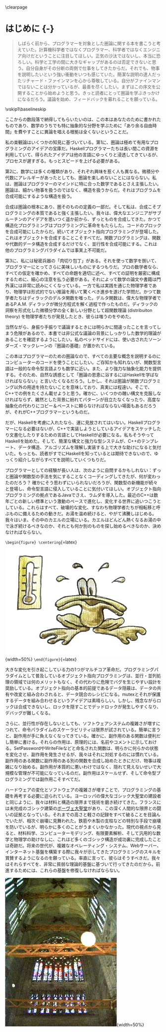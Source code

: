 \clearpage

# はじめに {-}

> しばらく前から、プログラマーを対象とした圏論に関する本を書こうと考えていた。計算機科学者ではなくプログラマー、科学者ではなくエンジニア向けだということに注目してほしい。正気の沙汰ではないし、本当に恐ろしい。科学と工学の間に大きなギャップがあるのは否定できないと思う。自分自身がその分断の両側で仕事をしてきたからだ。それでも、物事を説明したいという強い衝動をいつも感じていた。簡潔な説明の達人だったリチャード・ファインマンを心から尊敬している。自分がファインマンではないことは分かっているが、最善を尽くしたい。まずはこの序文を公開することから始めようと思う。きっと読者にとって圏論を学ぶきっかけになるだろう。議論を始め、フィードバックを募れることを願っている。

\vskip1\baselineskip

 ここからの数段落で納得してもらいたいのは、この本はあなたのために書かれたものであり、数学のうちでも特に抽象的な分野を学ぶために「あり余る自由時間」を費やすことに異論を唱える根拠は全くないということだ。

私の楽観論はいくつかの知見に基づいている。第1に、圏論は極めて有用なプログラミングのアイデアの宝庫だ。Haskellプログラマーたちは長い間この資源を利用していて、得られたアイデアは他の言語にゆっくりと浸透してきているが、プロセスが遅すぎる。もっとスピードを上げる必要がある。

第2に、数学には多くの種類があり、それぞれ興味を惹く人も異なる。微積分や代数にアレルギーがあったとしても、圏論を楽しめないことにはならない。私は、圏論はプログラマーのマインドに特に合った数学であるとさえ主張したい。圏論は、細かい物事を扱うのではなく、構造を扱うからだ。それはプログラムを合成可能にするような構造を扱う。

合成は圏論の根本にあり、圏そのものの定義の一部だ。そして私は、合成こそプログラミングの本質であると強く主張したい。我々は、偉大なエンジニアがサブルーチンのアイデアを思いつく遥か前から、ずっとものを合成してきた。かつて構造化プログラミングはプログラミングに革命をもたらした。コードのブロックを合成可能にしたからだ。続いてオブジェクト指向プログラミングが登場した。これはオブジェクトを合成することこそすべてだ。関数プログラミングは、関数や代数的データ構造を合成するだけでなく、並行性を合成可能にする。これは他のプログラミングパラダイムでは事実上不可能だ。

第3に、私には秘密兵器の「肉切り包丁」がある。それを使って数学を捌いて、プログラマーにとってさらに美味しいものにするつもりだ。プロの数学者なら、すべての仮定を確かめ、すべての命題を適切に述べ、すべての証明を厳密に構成するために、細心の注意を払う必要がある。それによって数学の論文や書籍は門外漢には非常に読みにくくなっている。一方で私は実践を通じた物理学者であり、物理学は形式的でない推論を用いて驚くべき進歩を遂げた学問だ。かつて数学者たちはディラックのデルタ関数を嗤った。デルタ関数は、偉大な物理学者であるP.A.M. ディラックが微分方程式を解く過程で作ったものだ。ディラックの洞察を形式化した微積分学の全く新しい分野として超関数理論 (distribuiton theory) を物理学者たちが発見したとき、彼らは嗤うのをやめた。

当然ながら、身振り手振りで議論するときには明らかに間違ったことを言ってしまう危険があるので、本書では非公式な議論の背景にしっかりした数学的理論があることを確認するようにしたい。私のベッドサイドには、使い古されたソーンダーズ・マックレーンの『圏論の基礎』が置かれている。

この本はプログラマーのための圏論なので、すべての主要な概念を説明するのにコンピューターのコードを使うことにしたい。ご存知かも知れないが、関数型言語は一般的な命令型言語よりも数学に近い。また、より強力な抽象化能力を提供する。そのため、自然な誘惑として「圏論の恩恵に浴するにはHaskellを学ばなければならない」と言いたくなるだろう。しかし、それは圏論が関数プログラミング以外の用途を持たないことを意味しており、真実には程遠い。そこで、C++での例をたくさん載せようと思う。確かに、いくつかの醜い構文を克服しなければならず、雑然とした背景に紛れてパターンが目立たなくなったり、高度な抽象化の代わりにコピー＆ペーストに頼らなければならない場面もあるだろうが、それがC++プログラマーというものだ。

だが、Haskellを考慮に入れたなら、運に見放されてはいない。Haskellプログラマーになる必要はないが、C++で実装しようとしているアイデアをスケッチしたり文書化したりするための言語としてHaskellが必要になる。私もそうやってHaskellを始めた。そして、簡潔な構文と強力な型システムが、C++のテンプレート、データ構造、アルゴリズムを理解し実装する上で大きな助けになると気付いた。もっとも、読者がすでにHaskellを知っているとは期待できないので、ゆっくり紹介しながらすべてを説明していくつもりだ。

プログラマーとしての経験が長い人は、次のように自問するかもしれない：ずっと圏論や関数型の手法を気にすることなくコーディングしてきたが、何が変わったのだろう？
確かにそう思わずにいられないだろうが、関数型の新機能が続々と登場し、命令型言語に侵入していることに気付いてほしい。オブジェクト指向プログラミングの拠点であるJavaでさえ、ラムダを導入した。最近のC++は数年ごとの新しい標準という激動のペースで進化し、変化する世界に追いつこうとしている。これらはすべて、破壊的な変化、すなわち物理学者たちが相転移と呼ぶものに備えるための動きだ。お湯を温め続けると、やがて沸騰しはじめる。我々はいま、その中のカエルの立場にいる。カエルはどんどん熱くなるお湯の中で泳ぎ続けるべきなのか、それとも何か別のものを探し始めるべきなのか、決めなければならない。

`\begin{figure} \centering`{=latex}
![](images/img_1299.jpg){width=50%}
`\end{figure}`{=latex}

大きな変化を引き起こしている力の1つがマルチコア革命だ。プログラミングパラダイムとして普及しているオブジェクト指向プログラミングは、並行・並列処理の領域では何のメリットもなく、その代わりに危険でバグを生じやすい設計を奨励している。オブジェクト指向の基本的前提であるデータ隠蔽は、データの共有や改変と組み合わされると、データ競合のレシピになる。mutexとそれが保護するデータを組み合わせるというアイデアは素晴らしい。しかし、残念ながらロックは合成できないし、ロックを隠すことでデッドロックが発生しやすくなり、デバッグが難しくなる。

さらに、並行性が存在しないとしても、ソフトウェアシステムの複雑さが増すにつれて、命令パラダイムのスケーラビリティは限界が試されている。簡単に言うと、副作用が手に負えなくなってきている。確かに、副作用のある関数は便利だし簡単に書ける。それらの作用は、原理的には、名前やコメントに示しておける。SetPasswordやWriteFileなどと命名された関数は、明らかに何らかの状態を変化させ、副作用を発生させるが、我々はそれに対処するのには慣れている。副作用のある関数に副作用のある別の関数を合成し始めたときにだけ、物事は複雑になり始める。副作用が本質的に悪いわけではなく、隠れて見えないせいで大規模な管理が不可能になっているのだ。副作用はスケールせず、そして命令型プログラミングでは副作用こそすべてだ。

ハードウェアの変化とソフトウェアの複雑さが増すことで、プログラミングの基礎を再考する必要に迫られている。ヨーロッパの偉大なゴシック大聖堂の建設者と同じように、我々は材料と構造の限界まで技術を磨き続けてきた。フランスには未完成のゴシック建築の[ボーヴェ大聖堂](https://en.wikipedia.org/wiki/Beauvais_Cathedral)があり、この深く人間的な限界との闘いの証拠となっている。それまでの高さと軽さの記録をすべて破ることを目論んでいたが、相次ぐ崩壊に見舞われた。鉄筋や木製の支柱などの特別な手段で崩壊を防いでいるが、明らかに多くのことがうまくいかなかった。現代の視点から見ると、材料科学、コンピューターモデリング、有限要素解析、そして汎用的な数学と物理学の助けなしに、これほど多くのゴシック構造が成功裏に完成したことは奇跡だ。将来の世代が、複雑なオペレーティング・システム、Webサーバー、インターネット基盤を構築する際に我々が示してきたプログラミングのスキルを賞賛するようになるのを願っている。率直に言って、彼らはそうすべきだ。我々はそれらすべてを、非常に貧弱な理論的基盤に基づいて行ってきたのだから。前進するためには、これらの基盤を修復しなければならない。

![ボーヴェ大聖堂の崩壊を阻止するための応急処置](images/beauvais_interior_supports.jpg "ボーヴェ大聖堂の崩壊を阻止するための応急処置"){width=50%}
